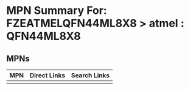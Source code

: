 



# MPN Summary For: FZEATMELQFN44ML8X8 > atmel : QFN44ML8X8

## MPNs
  

|MPN|Direct Links|Search Links|
| :--- | :--- | :--- |
||||
